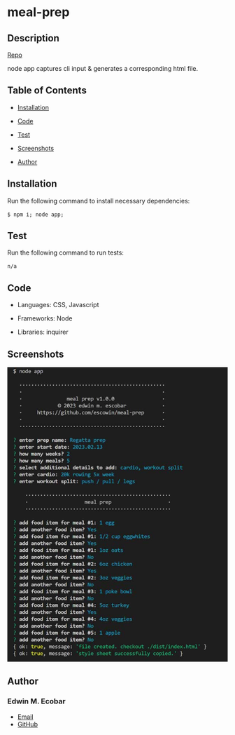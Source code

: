 
# meal-prep

## Description
[Repo](https://github.com/esowin/meal-prep)


node app captures cli input & generates a corresponding html file.

## Table of Contents
- [Installation](#installation)
- [Code](#code)
- [Test](#test)
- [Screenshots](#screenshots)

- [Author](#author)

## Installation
Run the following command to install necessary dependencies:
```
$ npm i; node app;
```

## Test
Run the following command to run tests:
```
n/a
```

## Code
- Languages: CSS, Javascript

- Frameworks: Node

- Libraries: inquirer


## Screenshots
![tablet](./images/medium/meal-prep.jpg)

## Author
### Edwin M. Ecobar
- [Email](mailto:edwin@escowinart.com)
- [GitHub](https://github.com/esowin)
